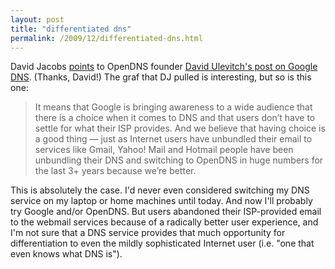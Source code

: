 ```yaml
---
layout: post
title: "differentiated dns"
permalink: /2009/12/differentiated-dns.html
---
```


<p>David Jacobs <a href="http://hello.typepad.com/hello/2009/12/google-dns.html">points</a> to OpenDNS founder <a href="http://blog.opendns.com/2009/12/03/opendns-google-dns/">David Ulevitch's post on Google DNS</a>. (Thanks, David!) The graf that DJ pulled is interesting, but so is this one:</p>

<blockquote><p>It means that Google is bringing awareness to a wide audience that there is a choice when it comes to DNS and that users don’t have to settle for what their ISP provides. And we believe that having choice is a good thing — just as Internet users have unbundled their email to services like Gmail, Yahoo! Mail and Hotmail people have been unbundling their DNS and switching to OpenDNS in huge numbers for the last 3+ years because we’re better.</p></blockquote>

<p>This is absolutely the case. I'd never even considered switching my DNS service on my laptop or home machines until today. And now I'll probably try Google and/or OpenDNS. But users abandoned their ISP-provided email to the webmail services because of a radically better user experience, and I'm not sure that a DNS service provides that much opportunity for differentiation to even the mildly sophisticated Internet user (i.e. "one that even knows what DNS is").</p>


